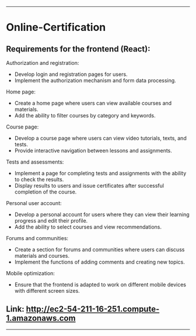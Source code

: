 ------------------------------------------------------
# Online-Certification

## Requirements for the frontend (React):
Authorization and registration:
- Develop login and registration pages for users.
- Implement the authorization mechanism and form data processing.
  
Home page:
- Create a home page where users can view available courses and materials.
- Add the ability to filter courses by category and keywords.

Course page:
- Develop a course page where users can view video tutorials, texts, and tests.
- Provide interactive navigation between lessons and assignments.
  
Tests and assessments:
- Implement a page for completing tests and assignments with the ability to check the results.
- Display results to users and issue certificates after successful completion of the course.
  
Personal user account:
- Develop a personal account for users where they can view their learning progress and edit their profile.
- Add the ability to select courses and view recommendations.
  
Forums and communities:
- Create a section for forums and communities where users can discuss materials and courses.
- Implement the functions of adding comments and creating new topics.
  
Mobile optimization:
- Ensure that the frontend is adapted to work on different mobile devices with different screen sizes.

## Link: http://ec2-54-211-16-251.compute-1.amazonaws.com
------------------------------------------------------
